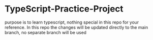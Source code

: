# TypeScript-Practice-Project

purpose is to learn typescript, nothing special in this repo for your reference. In this repo the changes will be updated directly to the main branch, no separate branch will be used
